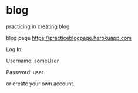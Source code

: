 # blog
practicing in creating blog

blog page
https://practiceblogpage.herokuapp.com
 
 
 Log In:
 
 Username: someUser
 
 Password: user
 
 
 or create your own account.

